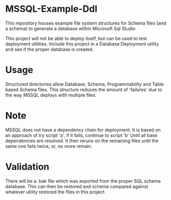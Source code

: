 # MSSQL-Example-Ddl
This repository houses example file system structures for Schema files (and a schema) to generate a database within Microsoft Sql Studio

This project will not be able to deploy itself, but can be used to test deployment utilities.  Include this project in a Database Deployment utility and see if the proper database is created.

# Usage
Structured directories allow Database, Schema, Programmability and Table based Schema files.  This structure reduces the amount of 'failures' due to the way MSSQL deploys with multiple files.

# Note
MSSQL does not have a dependency chain for deployment.  It is based on an approach of try script 'a', if it fails, continue to script 'b' Until all base dependencies are resolved.  It then reruns on the remaining files until the same one fails twice, or, no more remain.

# Validation
There will be a .bak file which was exported from the proper SQL schema database.  This can then be restored and schema compared against whatever utility restored the files in this project.